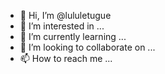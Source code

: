 - 👋 Hi, I’m @lululetugue
- 👀 I’m interested in ...
- 🌱 I’m currently learning ...
- 💞️ I’m looking to collaborate on ...
- 📫 How to reach me ...

<!---
lululetugue/lululetugue is a ✨ special ✨ repository because its `README.md` (this file) appears on your GitHub profile.
You can click the Preview link to take a look at your changes.
--->
